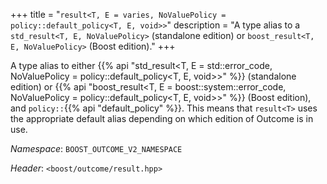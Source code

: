 +++
title = "`result<T, E = varies, NoValuePolicy = policy::default_policy<T, E, void>>`"
description = "A type alias to a `std_result<T, E, NoValuePolicy>` (standalone edition) or `boost_result<T, E, NoValuePolicy>` (Boost edition)."
+++

A type alias to either {{% api "std_result<T, E = std::error_code, NoValuePolicy = policy::default_policy<T, E, void>>" %}} (standalone edition) or {{% api "boost_result<T, E = boost::system::error_code, NoValuePolicy = policy::default_policy<T, E, void>>" %}} (Boost edition), and `policy::`{{% api "default_policy" %}}. This means that `result<T>` uses the appropriate default alias depending on which edition of Outcome is in use.

*Namespace*: `BOOST_OUTCOME_V2_NAMESPACE`

*Header*: `<boost/outcome/result.hpp>`
